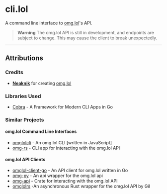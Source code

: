 # cli.lol

A command line interface to [omg.lol](https://omg.lol)'s API.

> **Warning**
> The omg.lol API is still in development, and endpoints are subject to change. This may cause the client to break unexpectedly.

---

## Attributions

### Credits

- [**Neaknik**](https://neatnik.net)
  for creating [omg.lol](https://omg.lol)

### Libraries Used

- [Cobra](https://cobra.dev)
  \- A Framework for Modern CLI Apps in Go

### Similar Projects

#### omg.lol Command Line Interfaces

- [omglolcli](https://github.com/rknightuk/omglolcli)
  \- An omg.lol CLI [written in JavaScript]
- [omg-rs](https://github.com/supleed2/omg-rs)
  \- CLI app for interacting with the omg.lol API

#### omg.lol API Clients

- [omglol-client-go](https://github.com/ejstreet/omglol-client-go)
  \- An API client for omg.lol written in Go
- [omg-py](https://github.com/tildezero/omg-py)
  \- An api wrapper for the omg.lol api
- [omg-api](https://github.com/supleed2/omg-api)
  \- Crate for interacting with the omg.lol API
- [omglolrs](https://sr.ht/~gpo/omglolrs)
  \-An asynchronous Rust wrapper for the omg.lol API by Gil
